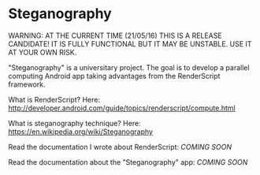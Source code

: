# Steganography

WARNING: AT THE CURRENT TIME (21/05/16) THIS IS A RELEASE CANDIDATE! IT IS FULLY FUNCTIONAL BUT IT MAY BE UNSTABLE. USE IT AT YOUR OWN RISK.

"Steganography" is a universitary project. 
The goal is to develop a parallel computing Android app taking advantages from the RenderScript framework.

What is RenderScript? Here: http://developer.android.com/guide/topics/renderscript/compute.html

What is steganography technique? Here: https://en.wikipedia.org/wiki/Steganography

Read the documentation I wrote about RenderScript: *COMING SOON*

Read the documentation about the "Steganography" app: *COMING SOON*
